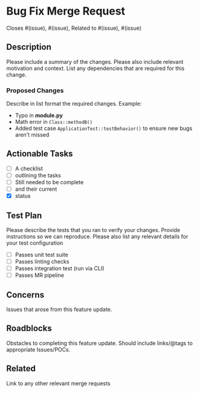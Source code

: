 # Bug Fix Merge Request

Closes #(issue), #(issue), Related to #(issue), #(issue)

## Description

Please include a summary of the changes. Please also include relevant motivation and context. List any dependencies that are required for this change.

### Proposed Changes

Describe in list format the required changes. Example:

  - Typo in **module.py**
  - Math error in `Class::methodB()`
  - Added test case `ApplicationTest::testBehavior()` to ensure new bugs aren't missed

## Actionable Tasks

  - [ ] A checklist
  - [ ] outlining the tasks
  - [ ] Still needed to be complete
  - [ ] and their current
  - [x] status

## Test Plan

Please describe the tests that you ran to verify your changes. Provide instructions so we can reproduce. Please also list any relevant details for your test configuration

  - [ ] Passes unit test suite
  - [ ] Passes linting checks
  - [ ] Passes integration test (run via CLI)
  - [ ] Passes MR pipeline

## Concerns

Issues that arose from this feature update.

## Roadblocks

Obstacles to completing this feature update.
Should include links/@tags to appropriate Issues/POCs.

## Related

Link to any other relevant merge requests
